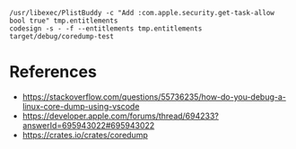 ```
/usr/libexec/PlistBuddy -c "Add :com.apple.security.get-task-allow bool true" tmp.entitlements
codesign -s - -f --entitlements tmp.entitlements target/debug/coredump-test
```

# References

- https://stackoverflow.com/questions/55736235/how-do-you-debug-a-linux-core-dump-using-vscode
- https://developer.apple.com/forums/thread/694233?answerId=695943022#695943022
- https://crates.io/crates/coredump
